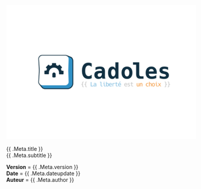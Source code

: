 ![logo](logo.jpg)

<div class="title">
{{ .Meta.title }}
</div>

<div class="subtitle">
{{ .Meta.subtitle }}
</div>

<div class="titledetail">  

**Version** = {{ .Meta.version }}<br> 
**Date** = {{ .Meta.dateupdate }}<br>
**Auteur** = {{ .Meta.author }}

</div>

